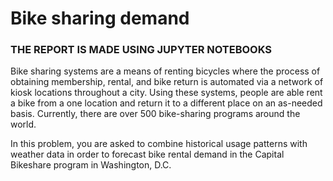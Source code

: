 # Bike sharing demand
### THE REPORT IS MADE USING JUPYTER NOTEBOOKS
Bike sharing systems are a means of renting bicycles where the process of obtaining membership, rental, and bike return is automated via a network of kiosk locations throughout a city. Using these systems, people are able rent a bike from a one location and return it to a different place on an as-needed basis. Currently, there are over 500 bike-sharing programs around the world.

In this problem, you are asked to combine historical usage patterns with weather data in order to forecast bike rental demand in the Capital Bikeshare program in Washington, D.C.
